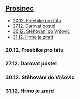 
## [Prosinec](2020.md) 


- [20.12. Freebike pro tátu](#2012-freebike-pro-tátu)
- [27.12. Darovat postel](#2712-darovat-postel)
- [30.12. Stěhování do Vršovic](#3012-stěhování-do-vršovic)
- [31.12. Hrmo je zmrd](#3112-hrmo-je-zmrd)


### 20.12. Freebike pro tátu


### 27.12. Darovat postel


### 30.12. Stěhování do Vršovic


### 31.12. Hrmo je zmrd

